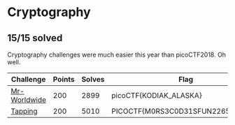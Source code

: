 # Cryptography
## 15/15 solved

Cryptography challenges were much easier this year than picoCTF2018. Oh well.

|Challenge|Points|Solves|Flag|
|---------|------|------|----|
|[Mr-Worldwide](Mr-Worldwide/Mr-Worldwide.md)|200|2899|picoCTF{KODIAK_ALASKA}|
|[Tapping](Tapping/Tapping.md)|200|5010|PICOCTF{M0RS3C0D31SFUN2265937663}|

